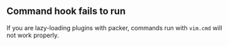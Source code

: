 ## Command hook fails to run

If you are lazy-loading plugins with packer, commands run with `vim.cmd` will not work properly.